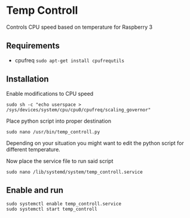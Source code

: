 # Temp Controll

Controls CPU speed based on temperature for Raspberry 3

## Requirements

* cpufreq
    ```sudo apt-get install cpufrequtils```
    
## Installation

Enable modifications to CPU speed

```
sudo sh -c "echo userspace > /sys/devices/system/cpu/cpu0/cpufreq/scaling_governor"
```

Place python script into proper destination

```
sudo nano /usr/bin/temp_controll.py
```

Depending on your situation you might want to edit the python script for different temperature.

Now place the service file to run said script

```
sudo nano /lib/systemd/system/temp_controll.service
```


## Enable and run

```
sudo systemctl enable temp_controll.service
sudo systemctl start temp_controll
```